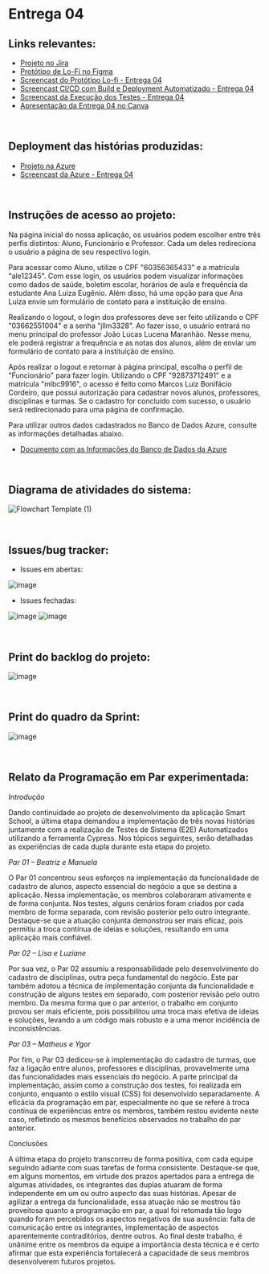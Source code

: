 # Entrega 04

## Links relevantes:
<ul>
  <li>
    <a  href="https://smartschl.atlassian.net/jira/software/projects/SSC/boards/1"
      >Projeto no Jira</a>
  </li>
    <li>
    <a  href="https://www.figma.com/file/OodUDTbRUE7cAgmlOUiEr9/SmartSchool?type=design&node-id=0-1&mode=design&t=V3uiesp8LFjSo9ET-0"
      >Protótipo de Lo-Fi no Figma</a>
  </li>
  <li>
    <a  href="https://www.youtube.com/watch?v=c7KJYMsQ75s&feature=youtu.be"
      >Screencast do Protótipo Lo-fi - Entrega 04</a>
  </li>
  <li>
    <a  href="https://www.youtube.com/watch?v=mSL1M9w5k4k"
      >Screencast CI/CD com Build e Deployment Automatizado - Entrega 04</a>
  </li>
  <li>
    <a  href="https://www.youtube.com/watch?v=6hpqK0LBPxM"
      >Screencast da Execução dos Testes - Entrega 04</a>
  </li>
   <li>
    <a  href="https://www.canva.com/design/DAGGk8p_AkY/pkSjzKth6wqIWvz8L3Y-jQ/view?utm_content=DAGGk8p_AkY&utm_campaign=designshare&utm_medium=link&utm_source=editor"
      >Apresentação da Entrega 04 no Canva</a>
  </li>
</ul>
<br/>

## Deployment das histórias produzidas:
<ul>
  <li>
    <a  href="https://fdssmartschool.azurewebsites.net/"
      >Projeto na Azure</a>
  </li>
  <li>
    <a  href="https://www.youtube.com/watch?v=EbdvpUNE0RE"
      >Screencast da Azure - Entrega 04</a>
  </li>
</ul>
<br/>

## Instruções de acesso ao projeto:

Na página inicial do nossa aplicação, os usuários podem escolher entre três perfis distintos: Aluno, Funcionário e Professor. Cada um deles redireciona o usuário a página de seu respectivo login.

Para acessar como Aluno, utilize o CPF "60356365433" e a matrícula "ale12345". Com esse login, os usuários podem visualizar informações como dados de saúde, boletim escolar, horários de aula e frequência da estudante Ana Luiza Eugênio. Além disso, há uma opção para que Ana Luiza envie um formulário de contato para a instituição de ensino.

Realizando o logout, o login dos professores deve ser feito utilizando o CPF "03662551004" e a senha "jllm3328". Ao fazer isso, o usuário entrará no menu principal do professor João Lucas Lucena Maranhão. Nesse menu, ele poderá registrar a frequência e as notas dos alunos, além de enviar um formulário de contato para a instituição de ensino.

Após realizar o logout e retornar à página principal, escolha o perfil de "Funcionário" para fazer login. Utilizando o CPF "92873712491" e a matrícula "mlbc9916", o acesso é feito como Marcos Luiz Bonifácio Cordeiro, que possui autorização para cadastrar novos alunos, professores, disciplinas e turmas. Se o cadastro for concluído com sucesso, o usuário será redirecionado para uma página de confirmação.

Para utilizar outros dados cadastrados no Banco de Dados Azure, consulte as informações detalhadas abaixo.

<ul>
  <li>
    <a  href="https://docs.google.com/document/d/1zgVShyUxGV-HEYkiDcIPZz-uAUELK1W01pC6oIA0J6Q/edit"
      >Documento com as Informações do Banco de Dados da Azure</a>
  </li>
</ul>
<br/>

## Diagrama de atividades do sistema:

![Flowchart Template (1)](https://github.com/Manuelaamorim/SmartSchool/assets/142773064/a13124bd-1d96-408d-9cfb-14890b498f8f)


<br/>

## Issues/bug tracker:
  
  - Issues em abertas:

  ![image](https://github.com/Manuelaamorim/SmartSchool/assets/142773064/94eac44d-62f5-41d4-954e-84f6960532f3)
       
  - Issues fechadas:

![image](https://github.com/Manuelaamorim/SmartSchool/assets/142773064/607af412-bd11-442a-a1ea-8106c2cb9a03)
![image](https://github.com/Manuelaamorim/SmartSchool/assets/142773064/78ac8918-ef9f-49ae-a5bb-d5e183dad963)

<br/>

 ## Print do backlog do projeto:
  
![image](https://github.com/Manuelaamorim/SmartSchool/assets/142773064/32adf2b2-9a9c-4bb2-a071-220d6c496999)


<br/>  
 
## Print do quadro da Sprint:

![image](https://github.com/Manuelaamorim/SmartSchool/assets/142419881/e54eb93f-380d-450d-a74a-64fb182d9226)


<br/>

## Relato da Programação em Par experimentada:


*Introdução*

Dando continuidade ao projeto de desenvolvimento da aplicação Smart School, a última etapa demandou a implementação de três novas histórias juntamente com a realização de Testes de Sistema (E2E) Automatizados utilizando a ferramenta Cypress. Nos tópicos seguintes, serão detalhadas as experiências de cada dupla durante esta etapa do projeto.

*Par 01 – Beatriz e Manuela*

O Par 01 concentrou seus esforços na implementação da funcionalidade de cadastro de alunos, aspecto essencial do negócio a que se destina a aplicação. Nessa implementação, os membros colaboraram ativamente e de forma conjunta. Nos testes, alguns cenários foram criados por cada membro de forma separada, com revisão posterior pelo outro integrante. Destaque-se que a atuação conjunta demonstrou ser mais eficaz, pois permitiu a troca contínua de ideias e soluções, resultando em uma aplicação mais confiável.

*Par 02 – Lisa e Luziane*

Por sua vez, o Par 02 assumiu a responsabilidade pelo desenvolvimento do cadastro de disciplinas, outra peça fundamental do negócio. Este par também adotou a técnica de implementação conjunta da funcionalidade e construção de alguns testes em separado, com posterior revisão pelo outro membro. Da mesma forma que o par anterior, o trabalho em conjunto provou ser mais eficiente, pois possibilitou uma troca mais efetiva de ideias e soluções, levando a um código mais robusto e a uma menor incidência de inconsistências.

*Par 03 – Matheus e Ygor*

Por fim, o Par 03 dedicou-se à implementação do cadastro de turmas, que faz a ligação entre alunos, professores e disciplinas, provavelmente uma das funcionalidades mais essenciais do negócio. A parte principal da implementação, assim como a construção dos testes, foi realizada em conjunto, enquanto o estilo visual (CSS) foi desenvolvido separadamente. A eficácia da programação em par, especialmente no que se refere à troca contínua de experiências entre os membros, também restou evidente neste caso, refletindo os mesmos benefícios observados no trabalho do par anterior.

Conclusões

A última etapa do projeto transcorreu de forma positiva, com cada equipe seguindo adiante com suas tarefas de forma consistente. Destaque-se que, em alguns momentos, em virtude dos prazos apertados para a entrega de algumas atividades, os integrantes das duplas atuaram de forma independente em um ou outro aspecto das suas histórias. Apesar de agilizar a entrega da funcionalidade, essa atuação não se mostrou tão proveitosa quanto a programação em par, a qual foi retomada tão logo quando foram percebidos os aspectos negativos de sua ausência: falta de comunicação entre os integrantes, implementação de aspectos aparentemente contraditórios, dentre outros. Ao final deste trabalho, é unânime entre os membros da equipe a importância desta técnica e é certo afirmar que esta experiência fortalecerá a capacidade de seus membros desenvolverem futuros projetos.
